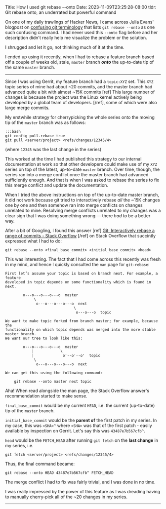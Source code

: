 Title: How I used git rebase --onto
Date: 2023-11-09T23:25:28-08:00
tldr: Git rebase onto, an underrated but powerful command

On one of my daily trawlings of Hacker News, I came across Julia Evans' blogpost on
[confusing git
terminology](https://jvns.ca/blog/2023/11/01/confusing-git-terminology/#rebase-onto)
that lists `git rebase --onto` as one such confusing command. I had never used this
`--onto` flag before and her description didn't really help me visualize the problem
or the solution.

I shrugged and let it go, not thinking much of it at the time.

I ended up using it recently, when I had to rebase a feature branch based off a
couple of weeks old, stale, `master` branch ***onto*** the up-to-date tip of the
same `master` branch.

***

Since I was using Gerrit, my feature branch had a `topic:XYZ` set. This `XYZ` topic
series of mine had about ~20 commits, and the master branch had advanced quite a bit
with almost ~15K commits [ref] This large number of changes is because the project
was the Linux kernel actively being developed by a global team of developers. [/ref],
some of which were also large merge commits.

My erstwhile strategy for cherrypicking the whole series onto the moving tip of the
`master` branch was as follows:

    :::bash
    git config pull.rebase true
    git pull <server/project> <refs/changes/12345/4>

(where `12345` was the last change in the series)

This worked at the time I had published this strategy to our internal documentation
at work so that other developers could make use of my `XYZ` series on top of the
latest, up-to-date `master` branch. Over time, though, the series ran into a merge
conflict once the master branch had advanced sufficiently enough. And that is when I
was asked to rebase the series to fix this merge conflict and update the
documentation.

When I tried the above instructions on top of the up-to-date master branch, it did
not work because git tried to interactively rebase _all_ the ~15K changes one by one
and then somehow ran into merge conflicts on changes unrelated to mine. Resolving
merge conflicts unrelated to my changes was a clear sign that I was doing something
wrong &mdash; there _had_ to be a better way.

After a bit of Googling, I found this answer [ref]
[Git: Interactively rebase a range of commits - Stack
Overflow](https://stackoverflow.com/questions/45336573/git-interactively-rebase-a-range-of-commits)
[/ref]
on Stack Overflow that succintly expressed what I had to do:

```
git rebase --onto <final_base_commit> <initial_base_commit> <head>
```

This was interesting. The fact that I had come across this recently was fresh in my
mind, and hence I quickly consulted the `man` page for `git-rebase`:

```
First let’s assume your topic is based on branch next. For example, a feature
developed in topic depends on some functionality which is found in next.

        o---o---o---o---o  master
             \
              o---o---o---o---o  next
                               \
                                o---o---o  topic

We want to make topic forked from branch master; for example, because the
functionality on which topic depends was merged into the more stable master branch.
We want our tree to look like this:

        o---o---o---o---o  master
            |            \
            |             o'--o'--o'  topic
             \
              o---o---o---o---o  next

We can get this using the following command:

    git rebase --onto master next topic
```


Aha! When read alongside the man page, the Stack Overflow answer's recommendation
started to make sense.

`final_base_commit` would be my current `HEAD`, i.e. the current (up-to-date)
tip of the `master` branch.

`initial_base_commit` would be the **parent of** the first patch in my series.
In my case, this was `<SHA>^` where `<SHA>` was that of the first patch - easily
available by inspection on Gerrit. Let's say this was `43487e7b567cfb^`.

`head` would be the `FETCH_HEAD` after running `git fetch` on the **last change** in
my series, i.e.
```
git fetch <server/project> <refs/changes/12345/4>
```

Thus, the final command became:

```
git rebase --onto HEAD 43487e7b567cfb^ FETCH_HEAD
```
The merge conflict I had to fix was fairly trivial, and I was done in no time.

I was really impressed by the power of this feature as I was dreading having to
manually cherry-pick all of the ~20 changes in my series.

---
